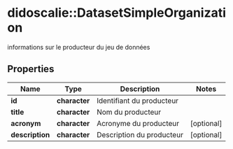 # didoscalie::DatasetSimpleOrganization

informations sur le producteur du jeu de données

## Properties
Name | Type | Description | Notes
------------ | ------------- | ------------- | -------------
**id** | **character** | Identifiant du producteur | 
**title** | **character** | Nom du producteur | 
**acronym** | **character** | Acronyme du producteur | [optional] 
**description** | **character** | Description du producteur | [optional] 


